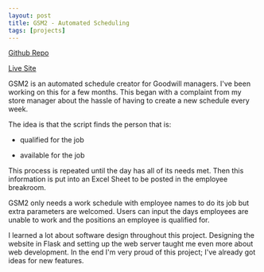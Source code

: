 ```yaml
---
layout: post
title: GSM2 - Automated Scheduling
tags: [projects]
---
```


[Github Repo](https://github.com/Kyle-Magee/GSM2)

[Live Site](http://gsmsolac.tech)

GSM2 is an automated schedule creator for Goodwill managers. I've been working on this for a few months.
This began with a complaint from my store manager about the hassle of having to create a new schedule every week.

The idea is that the script finds the person that is:

 * qualified for the job

 * available for the job

This process is repeated until the day has all of its needs met. Then this information is put into an Excel Sheet to be
posted in the employee breakroom.

GSM2 only needs a work schedule with employee names to do its job but extra parameters are welcomed. Users can input
the days employees are unable to work and the positions an employee is qualified for.

I learned a lot about software design throughout this project. Designing the website in Flask and setting up the web server
taught me even more about web development. In the end I'm very proud of this project; I've already got ideas for new features.